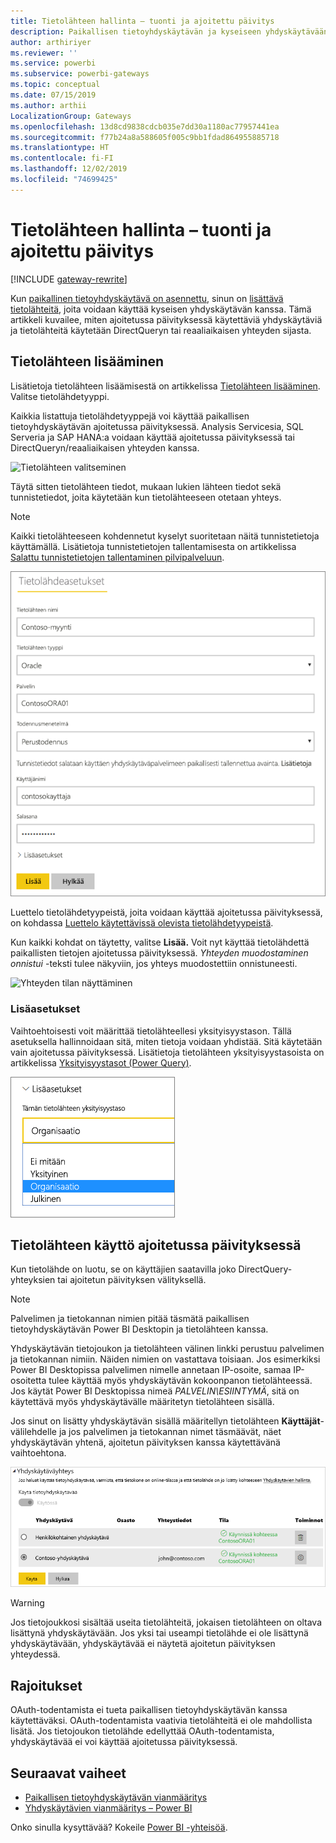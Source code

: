 ```yaml
---
title: Tietolähteen hallinta – tuonti ja ajoitettu päivitys
description: Paikallisen tietoyhdyskäytävän ja kyseiseen yhdyskäytävään kuuluvien tietolähteiden hallinta. Tämä artikkeli käsittelee erityisesti tietolähteitä, joita voidaan käyttää tuonnissa ja ajoitetussa päivityksessä.
author: arthiriyer
ms.reviewer: ''
ms.service: powerbi
ms.subservice: powerbi-gateways
ms.topic: conceptual
ms.date: 07/15/2019
ms.author: arthii
LocalizationGroup: Gateways
ms.openlocfilehash: 13d8cd9838cdcb035e7dd30a1180ac77957441ea
ms.sourcegitcommit: f77b24a8a588605f005c9bb1fdad864955885718
ms.translationtype: HT
ms.contentlocale: fi-FI
ms.lasthandoff: 12/02/2019
ms.locfileid: "74699425"
---
```

# <a name="manage-your-data-source---importscheduled-refresh"></a>Tietolähteen hallinta – tuonti ja ajoitettu päivitys

[!INCLUDE [gateway-rewrite](includes/gateway-rewrite.md)]

Kun [paikallinen tietoyhdyskäytävä on asennettu](/data-integration/gateway/service-gateway-install), sinun on [lisättävä tietolähteitä](service-gateway-data-sources.md#add-a-data-source), joita voidaan käyttää kyseisen yhdyskäytävän kanssa. Tämä artikkeli kuvailee, miten ajoitetussa päivityksessä käytettäviä yhdyskäytäviä ja tietolähteitä käytetään DirectQueryn tai reaaliaikaisen yhteyden sijasta.

## <a name="add-a-data-source"></a>Tietolähteen lisääminen

Lisätietoja tietolähteen lisäämisestä on artikkelissa [Tietolähteen lisääminen](service-gateway-data-sources.md#add-a-data-source). Valitse tietolähdetyyppi.

Kaikkia listattuja tietolähdetyyppejä voi käyttää paikallisen tietoyhdyskäytävän ajoitetussa päivityksessä. Analysis Servicesia, SQL Serveria ja SAP HANA:a voidaan käyttää ajoitetussa päivityksessä tai DirectQueryn/reaaliaikaisen yhteyden kanssa.

![Tietolähteen valitseminen](media/service-gateway-enterprise-manage-scheduled-refresh/datasourcesettings2.png)

Täytä sitten tietolähteen tiedot, mukaan lukien lähteen tiedot sekä tunnistetiedot, joita käytetään kun tietolähteeseen otetaan yhteys.

> [!NOTE]
> Kaikki tietolähteeseen kohdennetut kyselyt suoritetaan näitä tunnistetietoja käyttämällä. Lisätietoja tunnistetietojen tallentamisesta on artikkelissa [Salattu tunnistetietojen tallentaminen pilvipalveluun](service-gateway-data-sources.md#store-encrypted-credentials-in-the-cloud).

![Tietolähdeasetusten täyttäminen](media/service-gateway-enterprise-manage-scheduled-refresh/datasourcesettings3-oracle.png)

Luettelo tietolähdetyypeistä, joita voidaan käyttää ajoitetussa päivityksessä, on kohdassa [Luettelo käytettävissä olevista tietolähdetyypeistä](service-gateway-data-sources.md#list-of-available-data-source-types).

Kun kaikki kohdat on täytetty, valitse **Lisää.** Voit nyt käyttää tietolähdettä paikallisten tietojen ajoitetussa päivityksessä. *Yhteyden muodostaminen onnistui* -teksti tulee näkyviin, jos yhteys muodostettiin onnistuneesti.

![Yhteyden tilan näyttäminen](media/service-gateway-enterprise-manage-scheduled-refresh/datasourcesettings4.png)

### <a name="advanced-settings"></a>Lisäasetukset

Vaihtoehtoisesti voit määrittää tietolähteellesi yksityisyystason. Tällä asetuksella hallinnoidaan sitä, miten tietoja voidaan yhdistää. Sitä käytetään vain ajoitetussa päivityksessä. Lisätietoja tietolähteen yksityisyystasoista on artikkelissa [Yksityisyystasot (Power Query)](https://support.office.com/article/Privacy-levels-Power-Query-CC3EDE4D-359E-4B28-BC72-9BEE7900B540).

![Yksityisyystason määrittäminen](media/service-gateway-enterprise-manage-scheduled-refresh/datasourcesettings9.png)

## <a name="use-the-data-source-for-scheduled-refresh"></a>Tietolähteen käyttö ajoitetussa päivityksessä

Kun tietolähde on luotu, se on käyttäjien saatavilla joko DirectQuery-yhteyksien tai ajoitetun päivityksen välityksellä.

> [!NOTE]
> Palvelimen ja tietokannan nimien pitää täsmätä paikallisen tietoyhdyskäytävän Power BI Desktopin ja tietolähteen kanssa.

Yhdyskäytävän tietojoukon ja tietolähteen välinen linkki perustuu palvelimen ja tietokannan nimiin. Näiden nimien on vastattava toisiaan. Jos esimerkiksi Power BI Desktopissa palvelimen nimelle annetaan IP-osoite, samaa IP-osoitetta tulee käyttää myös yhdyskäytävän kokoonpanon tietolähteessä. Jos käytät Power BI Desktopissa nimeä *PALVELIN\ESIINTYMÄ*, sitä on käytettävä myös yhdyskäytävälle määritetyn tietolähteen sisällä.

Jos sinut on lisätty yhdyskäytävän sisällä määritellyn tietolähteen **Käyttäjät**-välilehdelle ja jos palvelimen ja tietokannan nimet täsmäävät, näet yhdyskäytävän yhtenä, ajoitetun päivityksen kanssa käytettävänä vaihtoehtona.

![Käyttäjien näyttäminen](media/service-gateway-enterprise-manage-scheduled-refresh/powerbi-gateway-enterprise-schedule-refresh.png)

> [!WARNING]
> Jos tietojoukkosi sisältää useita tietolähteitä, jokaisen tietolähteen on oltava lisättynä yhdyskäytävään. Jos yksi tai useampi tietolähde ei ole lisättynä yhdyskäytävään, yhdyskäytävää ei näytetä ajoitetun päivityksen yhteydessä.

## <a name="limitations"></a>Rajoitukset

OAuth-todentamista ei tueta paikallisen tietoyhdyskäytävän kanssa käytettäväksi. OAuth-todentamista vaativia tietolähteitä ei ole mahdollista lisätä. Jos tietojoukon tietolähde edellyttää OAuth-todentamista, yhdyskäytävää ei voi käyttää ajoitetussa päivityksessä.

## <a name="next-steps"></a>Seuraavat vaiheet

* [Paikallisen tietoyhdyskäytävän vianmääritys](/data-integration/gateway/service-gateway-tshoot)
* [Yhdyskäytävien vianmääritys – Power BI](service-gateway-onprem-tshoot.md)

Onko sinulla kysyttävää? Kokeile [Power BI -yhteisöä](https://community.powerbi.com/).
